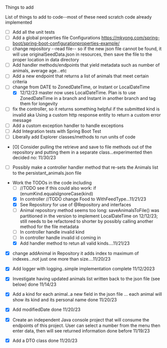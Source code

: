 Things to add

List of things to add to code--most of these need scratch code already implemented
- [ ] Add all the unit tests
- [ ] Add a global properties file  Configurations https://mkyong.com/spring-boot/spring-boot-configurationproperties-example/
- [ ] change repository --read file-- so if the new json file cannot be found, it will use originalSeedData.json in resources, then save the file to the proper location in data directory
- [ ] Add handler methods/endpoints that yield metadata such as number of animals, average age...etc
- [ ] Add a new endpoint that returns a list of animals that meet certain criteria
- [ ] change from DATE to ZonedDateTime, or Instant or LocalDateTime
  - [X] 12/12/23 master now uses LocalDateTime.  Plan is to use ZonedDateTime in a branch and Instant in another branch and tag them for longevity
- [ ] fix the controller, so it returns something helpful if the submitted kind is invalid aka Using a custom http response entity to return a custom error message 
- [ ] Add a custom exception handler to handle exceptions
- [ ] Add Integration tests with Spring Boot Test
- [ ] Liberally add Explorer classes/methods to run units of code
- [O] Consider pulling the retrieve and save to file methods out of the repository and putting them in a separate class...experimented then decided no: 11/30/23
- [ ] Possibly make a controller handler method that re-sets the Animals list to the persistant_animals.json file
- Work the TODOs in the code including
  - [ ] //TODO see if this could also work:  if (enumKind.equalsIgnoreCase(kind)
  - [X] In controller //TODO change Food to WithFeedType...11/21/23
  - [X] See Repository for use of @Repository and interfaces
  - [ ] Animal repository method seems too long: saveAnimalsToFile() was partitioned in the version to implement LocalDateTime on 12/12/23; still needs to be refactored to shorter by possibly calling another method for the file metadata
  - [ ] In controller handle invalid kind
  - [ ] In controller handle invalid id coming in
  - [X] Add handler method to retun all valid kinds....11/21/23
- [X] change addAnimal in Repository it adds index to maximum of indexes...not just one more than size....11/20/23
- [X] Add logger with logging..simple implementation complete 11/12/2023
- [X] Investigate having updated animals list written back to the json file (see below) done 11/14/23
- [X] Add a kind for each animal..a new field in the json file ... each animal will show its kind and its personal name done 11/20/23
- [X] Add modifiedDate done 11/20/23
- [X] Create an independent Java console project that will consume the endpoints of this project.  User can select a number from the menu then enter data, then will see returned information done before 11/19/23
- [X] Add a DTO class done 11/20/23

